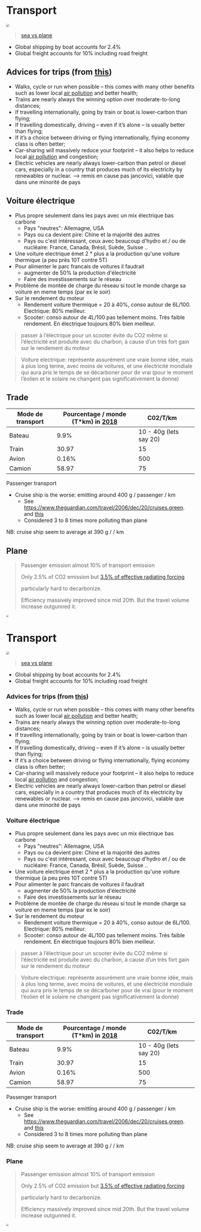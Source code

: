 

# Transport

<img src="https://ourworldindata.org/uploads/2020/10/Transport-CO2-emissions-by-mode-bar-chart-1536x606.png" style="zoom:50%;" />

> [sea vs plane](https://www.sourcinghub.io/air-freight-vs-sea-freight-carbon-footprint/)

- Global shipping by boat accounts for 2.4%
- Global freight accounts for 10% including road freight



## Advices for trips (from [this](https://ourworldindata.org/travel-carbon-footprint))

- Walks, cycle or run when possible – this comes with many other benefits such as lower local [air pollution](https://ourworldindata.org/air-pollution) and better health;
- Trains are nearly always the winning option over moderate-to-long distances;
- If travelling internationally, going by train or boat is lower-carbon than flying;
- If travelling domestically, driving – even if it’s alone – is usually better than flying;
- If it’s a choice between driving or flying internationally, flying economy class is often better;
- Car-sharing will massively reduce your footprint – it also helps to reduce local [air pollution](https://ourworldindata.org/air-pollution) and congestion;
- Electric vehicles are nearly always lower-carbon than petrol or diesel cars, especially in a country that produces much of its electricity by renewables or nuclear. --> remis en cause pas jancovici, valable que dans une minorité de pays



## Voiture électrique

-  Plus propre seulement dans les pays avec un mix électrique bas carbone
   - Pays "neutres": Allemagne, USA
   - Pays ou ca devient pire: Chine et la majorité des autres
   - Pays ou c'est intéressant, ceux avec beaucoup d'hydro et / ou de nucléaire: France, Canada, Brésil, Suède, Suisse ..
-  Une voiture electrique émet 2 * plus a la production qu'une voiture thermique (a peu près 10T contre 5T)
-  Pour alimenter le parc francais de voitures il faudrait 
   - augmenter de 50% la production d'électricité
   - Faire des investissements sur le réseau
-  Problème de montée de charge du réseau si tout le monde charge sa voiture en meme temps (par ex le soir)
-  Sur le rendement du moteur
   - Rendement voiture thermique = 20 à 40%, conso autour de 6L/100. Electrique: 80% meilleur.
   - Scooter: conso autour de 4L/100 pas tellement moins. Très faible rendement. En électrique toujours 80% bien meilleur.

> passer à l’électrique pour un scooter évite du CO2 même si l’électricité est produite avec du charbon, à cause d’un très fort gain sur le rendement du moteur



> Voiture electrique: représente assurément une vraie bonne idée, mais à plus long terme, avec moins de voitures, et une électricité mondiale qui aura pris le temps de se décarboner pour de vrai (pour le moment l’éolien et le solaire ne changent pas significativement la donne)



## Trade

| Mode de transport | Pourcentage  / monde (T*km) in [2018](https://ourworldindata.org/grapher/share-food-miles-by-method) | C02/T/km               |      |
| ----------------- | ------------------------------------------------------------ | ---------------------- | ---- |
| Bateau            | 9.9%                                                         | 10 - 40g (lets say 20) |      |
| Train             | 30.97                                                        | 15                     |      |
| Avion             | 0.16%                                                        | 500                    |      |
| Camion            | 58.97                                                        | 75                     |      |



Passenger transport

- Cruise ship is the worse: emitting around 400 g / passenger / km
  - See https://www.theguardian.com/travel/2006/dec/20/cruises.green. and [this](https://www.researchgate.net/publication/46496377_Carbon_emissions_from_international_cruise_ship_passengers'_travel_to_and_from_New_Zealand) 
  - Considered 3 to 8 times more polluting than plane

NB: cruise ship seem to average at 390 g / / km

## Plane

>Passenger emission almost 10% of transport emission
>
>Only 2.5% of CO2 emission but [3.5% of effective radiating forcing](https://ourworldindata.org/co2-emissions-from-aviation)
>
>particularly hard to decarbonize.
>
>Efficiency massively improved since mid 20th. But the travel volume increase outgunned it.  

<img src="https://raw.githubusercontent.com/lebrunthibault/images_bucket/master/img/Global-CO2-emissions-from-aviation.png" style="zoom:35%;" />

# Transport

<img src="https://ourworldindata.org/uploads/2020/10/Transport-CO2-emissions-by-mode-bar-chart-1536x606.png" style="zoom:50%;" />

> [sea vs plane](https://www.sourcinghub.io/air-freight-vs-sea-freight-carbon-footprint/)

- Global shipping by boat accounts for 2.4%
- Global freight accounts for 10% including road freight



### Advices for trips (from [this](https://ourworldindata.org/travel-carbon-footprint))

- Walks, cycle or run when possible – this comes with many other benefits such as lower local [air pollution](https://ourworldindata.org/air-pollution) and better health;
- Trains are nearly always the winning option over moderate-to-long distances;
- If travelling internationally, going by train or boat is lower-carbon than flying;
- If travelling domestically, driving – even if it’s alone – is usually better than flying;
- If it’s a choice between driving or flying internationally, flying economy class is often better;
- Car-sharing will massively reduce your footprint – it also helps to reduce local [air pollution](https://ourworldindata.org/air-pollution) and congestion;
- Electric vehicles are nearly always lower-carbon than petrol or diesel cars, especially in a country that produces much of its electricity by renewables or nuclear. --> remis en cause pas jancovici, valable que dans une minorité de pays



### Voiture électrique

-  Plus propre seulement dans les pays avec un mix électrique bas carbone
   - Pays "neutres": Allemagne, USA
   - Pays ou ca devient pire: Chine et la majorité des autres
   - Pays ou c'est intéressant, ceux avec beaucoup d'hydro et / ou de nucléaire: France, Canada, Brésil, Suède, Suisse ..
-  Une voiture electrique émet 2 * plus a la production qu'une voiture thermique (a peu près 10T contre 5T)
-  Pour alimenter le parc francais de voitures il faudrait 
   - augmenter de 50% la production d'électricité
   - Faire des investissements sur le réseau
-  Problème de montée de charge du réseau si tout le monde charge sa voiture en meme temps (par ex le soir)
-  Sur le rendement du moteur
   - Rendement voiture thermique = 20 à 40%, conso autour de 6L/100. Electrique: 80% meilleur.
   - Scooter: conso autour de 4L/100 pas tellement moins. Très faible rendement. En électrique toujours 80% bien meilleur.

> passer à l’électrique pour un scooter évite du CO2 même si l’électricité est produite avec du charbon, à cause d’un très fort gain sur le rendement du moteur



> Voiture electrique: représente assurément une vraie bonne idée, mais à plus long terme, avec moins de voitures, et une électricité mondiale qui aura pris le temps de se décarboner pour de vrai (pour le moment l’éolien et le solaire ne changent pas significativement la donne)



### Trade

| Mode de transport | Pourcentage  / monde (T*km) in [2018](https://ourworldindata.org/grapher/share-food-miles-by-method) | C02/T/km               |      |
| ----------------- | ------------------------------------------------------------ | ---------------------- | ---- |
| Bateau            | 9.9%                                                         | 10 - 40g (lets say 20) |      |
| Train             | 30.97                                                        | 15                     |      |
| Avion             | 0.16%                                                        | 500                    |      |
| Camion            | 58.97                                                        | 75                     |      |



Passenger transport

- Cruise ship is the worse: emitting around 400 g / passenger / km
  - See https://www.theguardian.com/travel/2006/dec/20/cruises.green. and [this](https://www.researchgate.net/publication/46496377_Carbon_emissions_from_international_cruise_ship_passengers'_travel_to_and_from_New_Zealand) 
  - Considered 3 to 8 times more polluting than plane

NB: cruise ship seem to average at 390 g / / km

### Plane

>Passenger emission almost 10% of transport emission
>
>Only 2.5% of CO2 emission but [3.5% of effective radiating forcing](https://ourworldindata.org/co2-emissions-from-aviation)
>
>particularly hard to decarbonize.
>
>Efficiency massively improved since mid 20th. But the travel volume increase outgunned it.  

<img src="https://raw.githubusercontent.com/lebrunthibault/images_bucket/master/img/Global-CO2-emissions-from-aviation.png" style="zoom:35%;" />	

​	

